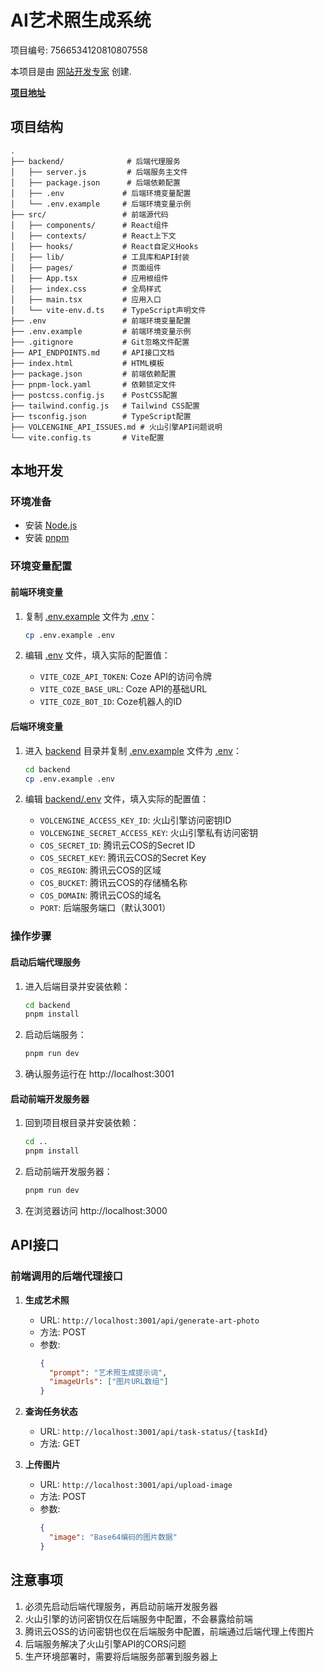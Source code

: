 # AI艺术照生成系统

项目编号: 7566534120810807558

本项目是由 [网站开发专家](https://space.coze.cn/) 创建.

[**项目地址**](https://space.coze.cn/task/7566534120810807558)

## 项目结构

```
.
├── backend/              # 后端代理服务
│   ├── server.js         # 后端服务主文件
│   ├── package.json      # 后端依赖配置
│   ├── .env             # 后端环境变量配置
│   └── .env.example     # 后端环境变量示例
├── src/                 # 前端源代码
│   ├── components/      # React组件
│   ├── contexts/        # React上下文
│   ├── hooks/           # React自定义Hooks
│   ├── lib/             # 工具库和API封装
│   ├── pages/           # 页面组件
│   ├── App.tsx          # 应用根组件
│   ├── index.css        # 全局样式
│   ├── main.tsx         # 应用入口
│   └── vite-env.d.ts    # TypeScript声明文件
├── .env                 # 前端环境变量配置
├── .env.example         # 前端环境变量示例
├── .gitignore           # Git忽略文件配置
├── API_ENDPOINTS.md     # API接口文档
├── index.html           # HTML模板
├── package.json         # 前端依赖配置
├── pnpm-lock.yaml       # 依赖锁定文件
├── postcss.config.js    # PostCSS配置
├── tailwind.config.js   # Tailwind CSS配置
├── tsconfig.json        # TypeScript配置
├── VOLCENGINE_API_ISSUES.md # 火山引擎API问题说明
└── vite.config.ts       # Vite配置
```

## 本地开发

### 环境准备

- 安装 [Node.js](https://nodejs.org/en)
- 安装 [pnpm](https://pnpm.io/installation)

### 环境变量配置

#### 前端环境变量

1. 复制 [.env.example](file:///Users/aaronzheng/Downloads/283465596418/.env.example) 文件为 [.env](file:///Users/aaronzheng/Downloads/283465596418/.env)：
   ```sh
   cp .env.example .env
   ```

2. 编辑 [.env](file:///Users/aaronzheng/Downloads/283465596418/.env) 文件，填入实际的配置值：
   - `VITE_COZE_API_TOKEN`: Coze API的访问令牌
   - `VITE_COZE_BASE_URL`: Coze API的基础URL
   - `VITE_COZE_BOT_ID`: Coze机器人的ID

#### 后端环境变量

1. 进入 [backend](file:///Users/aaronzheng/Downloads/283465596418/backend) 目录并复制 [.env.example](file:///Users/aaronzheng/Downloads/283465596418/backend/.env.example) 文件为 [.env](file:///Users/aaronzheng/Downloads/283465596418/backend/.env)：
   ```sh
   cd backend
   cp .env.example .env
   ```

2. 编辑 [backend/.env](file:///Users/aaronzheng/Downloads/283465596418/backend/.env) 文件，填入实际的配置值：
   - `VOLCENGINE_ACCESS_KEY_ID`: 火山引擎访问密钥ID
   - `VOLCENGINE_SECRET_ACCESS_KEY`: 火山引擎私有访问密钥
   - `COS_SECRET_ID`: 腾讯云COS的Secret ID
   - `COS_SECRET_KEY`: 腾讯云COS的Secret Key
   - `COS_REGION`: 腾讯云COS的区域
   - `COS_BUCKET`: 腾讯云COS的存储桶名称
   - `COS_DOMAIN`: 腾讯云COS的域名
   - `PORT`: 后端服务端口（默认3001）

### 操作步骤

#### 启动后端代理服务

1. 进入后端目录并安装依赖：
   ```sh
   cd backend
   pnpm install
   ```

2. 启动后端服务：
   ```sh
   pnpm run dev
   ```

3. 确认服务运行在 http://localhost:3001

#### 启动前端开发服务器

1. 回到项目根目录并安装依赖：
   ```sh
   cd ..
   pnpm install
   ```

2. 启动前端开发服务器：
   ```sh
   pnpm run dev
   ```

3. 在浏览器访问 http://localhost:3000

## API接口

### 前端调用的后端代理接口

1. **生成艺术照**
   - URL: `http://localhost:3001/api/generate-art-photo`
   - 方法: POST
   - 参数:
     ```json
     {
       "prompt": "艺术照生成提示词",
       "imageUrls": ["图片URL数组"]
     }
     ```

2. **查询任务状态**
   - URL: `http://localhost:3001/api/task-status/{taskId}`
   - 方法: GET

3. **上传图片**
   - URL: `http://localhost:3001/api/upload-image`
   - 方法: POST
   - 参数:
     ```json
     {
       "image": "Base64编码的图片数据"
     }
     ```

## 注意事项

1. 必须先启动后端代理服务，再启动前端开发服务器
2. 火山引擎的访问密钥仅在后端服务中配置，不会暴露给前端
3. 腾讯云OSS的访问密钥也仅在后端服务中配置，前端通过后端代理上传图片
4. 后端服务解决了火山引擎API的CORS问题
5. 生产环境部署时，需要将后端服务部署到服务器上
